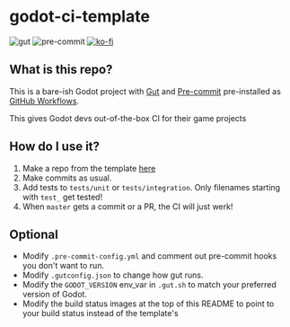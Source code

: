 # godot-ci-template

![gut](https://github.com/jason-h-35/godot-ci-template/workflows/gut/badge.svg)
![pre-commit](https://github.com/jason-h-35/godot-ci-template/workflows/pre-commit/badge.svg)
[![ko-fi](https://www.ko-fi.com/img/githubbutton_sm.svg)](https://ko-fi.com/V7V51YS7O)

## What is this repo?
This is a bare-ish Godot project with
[Gut](https://github.com/bitwes/Gut) and [Pre-commit](https://pre-commit.com/)
pre-installed as [GitHub Workflows](https://docs.github.com/en/actions/reference/workflow-syntax-for-github-actions).

This gives Godot devs out-of-the-box CI for their game projects

## How do I use it?
1. Make a repo from the template [here](https://github.com/jason-h-35/godot-ci-template/generate)
2. Make commits as usual.
3. Add tests to `tests/unit` or `tests/integration`. Only filenames starting with `test_` get tested!
4. When `master` gets a commit or a PR, the CI will just werk!

## Optional
* Modify `.pre-commit-config.yml` and comment out pre-commit hooks you don't want to run.
* Modify `.gutconfig.json` to change how gut runs.
* Modify the `GODOT_VERSION` env_var in `.gut.sh` to match your preferred version of Godot.
* Modify the build status images at the top of this README to point to your build status instead of the template's
